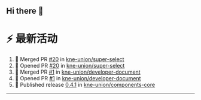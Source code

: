 ## Hi there 👋

<!--

**Here are some ideas to get you started:**

🙋‍♀️ A short introduction - what is your organization all about?
🌈 Contribution guidelines - how can the community get involved?
👩‍💻 Useful resources - where can the community find your docs? Is there anything else the community should know?
🍿 Fun facts - what does your team eat for breakfast?
🧙 Remember, you can do mighty things with the power of [Markdown](https://docs.github.com/github/writing-on-github/getting-started-with-writing-and-formatting-on-github/basic-writing-and-formatting-syntax)
-->


# ⚡ 最新活动

<!--START_SECTION:activity-->
1. 🎉 Merged PR [#20](https://github.com/kne-union/super-select/pull/20) in [kne-union/super-select](https://github.com/kne-union/super-select)
2. 💪 Opened PR [#20](https://github.com/kne-union/super-select/pull/20) in [kne-union/super-select](https://github.com/kne-union/super-select)
3. 🎉 Merged PR [#1](https://github.com/kne-union/developer-document/pull/1) in [kne-union/developer-document](https://github.com/kne-union/developer-document)
4. 💪 Opened PR [#1](https://github.com/kne-union/developer-document/pull/1) in [kne-union/developer-document](https://github.com/kne-union/developer-document)
5. 🚀 Published release [0.4.1](https://github.com/kne-union/components-core/releases/tag/0.4.1) in [kne-union/components-core](https://github.com/kne-union/components-core)
<!--END_SECTION:activity-->

---
